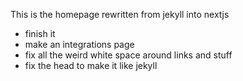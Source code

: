 This is the homepage rewritten from jekyll into nextjs

- finish it
- make an integrations page
- fix all the weird white space around links and stuff
- fix the head to make it like jekyll
